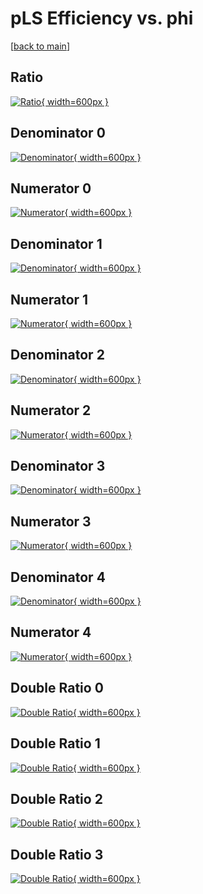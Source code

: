 # pLS Efficiency vs. phi

[[back to main](./)]



## Ratio

[![Ratio](../mtv/var/pLS_xtr_321_1_eff_phi.png){ width=600px }](../mtv/var/pLS_xtr_321_1_eff_phi.pdf)

## Denominator 0

[![Denominator](../mtv/den/pLS_xtr_321_1_eff_phi_den0.png){ width=600px }](../mtv/den/pLS_xtr_321_1_eff_phi_den0.pdf)

## Numerator 0

[![Numerator](../mtv/num/pLS_xtr_321_1_eff_phi_num0.png){ width=600px }](../mtv/num/pLS_xtr_321_1_eff_phi_num0.pdf)

## Denominator 1

[![Denominator](../mtv/den/pLS_xtr_321_1_eff_phi_den1.png){ width=600px }](../mtv/den/pLS_xtr_321_1_eff_phi_den1.pdf)

## Numerator 1

[![Numerator](../mtv/num/pLS_xtr_321_1_eff_phi_num1.png){ width=600px }](../mtv/num/pLS_xtr_321_1_eff_phi_num1.pdf)

## Denominator 2

[![Denominator](../mtv/den/pLS_xtr_321_1_eff_phi_den2.png){ width=600px }](../mtv/den/pLS_xtr_321_1_eff_phi_den2.pdf)

## Numerator 2

[![Numerator](../mtv/num/pLS_xtr_321_1_eff_phi_num2.png){ width=600px }](../mtv/num/pLS_xtr_321_1_eff_phi_num2.pdf)

## Denominator 3

[![Denominator](../mtv/den/pLS_xtr_321_1_eff_phi_den3.png){ width=600px }](../mtv/den/pLS_xtr_321_1_eff_phi_den3.pdf)

## Numerator 3

[![Numerator](../mtv/num/pLS_xtr_321_1_eff_phi_num3.png){ width=600px }](../mtv/num/pLS_xtr_321_1_eff_phi_num3.pdf)

## Denominator 4

[![Denominator](../mtv/den/pLS_xtr_321_1_eff_phi_den4.png){ width=600px }](../mtv/den/pLS_xtr_321_1_eff_phi_den4.pdf)

## Numerator 4

[![Numerator](../mtv/num/pLS_xtr_321_1_eff_phi_num4.png){ width=600px }](../mtv/num/pLS_xtr_321_1_eff_phi_num4.pdf)

## Double Ratio 0

[![Double Ratio](../mtv/ratio/pLS_xtr_321_1_eff_phi_ratio0.png){ width=600px }](../mtv/ratio/pLS_xtr_321_1_eff_phi_ratio0.pdf)

## Double Ratio 1

[![Double Ratio](../mtv/ratio/pLS_xtr_321_1_eff_phi_ratio1.png){ width=600px }](../mtv/ratio/pLS_xtr_321_1_eff_phi_ratio1.pdf)

## Double Ratio 2

[![Double Ratio](../mtv/ratio/pLS_xtr_321_1_eff_phi_ratio2.png){ width=600px }](../mtv/ratio/pLS_xtr_321_1_eff_phi_ratio2.pdf)

## Double Ratio 3

[![Double Ratio](../mtv/ratio/pLS_xtr_321_1_eff_phi_ratio3.png){ width=600px }](../mtv/ratio/pLS_xtr_321_1_eff_phi_ratio3.pdf)

